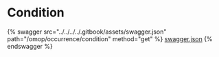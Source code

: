 # Condition

{% swagger src="../../../../.gitbook/assets/swagger.json" path="/omop/occurrence/condition" method="get" %}
[swagger.json](../../../../.gitbook/assets/swagger.json)
{% endswagger %}
